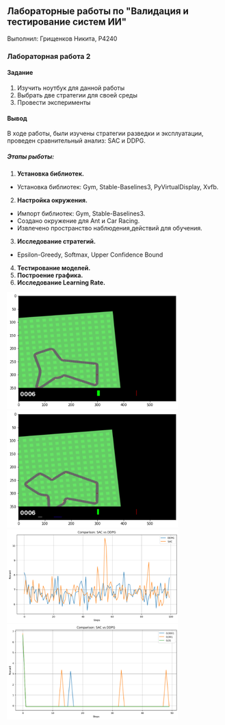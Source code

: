 ## Лабораторные работы по "Валидация и тестирование систем ИИ"

Выполнил: Грищенков Никита, P4240

### Лабораторная работа 2
#### Задание

1. Изучить ноутбук для данной работы
2. Выбрать две стратегии для своей среды
3. Провести эксперименты

#### Вывод

В ходе работы, были изучены стратегии разведки и эксплуатации, проведен сравнительный анализ: SAC и DDPG. 

##### Этапы рыботы:

1. **Установка библиотек.**
 - Установка библиотек: Gym, Stable-Baselines3, PyVirtualDisplay, Xvfb.
2. **Настройка окружения.**
 - Импорт библиотек: Gym, Stable-Baselines3.
 - Создано окружение для Ant и Car Racing.
 - Извлечено пространство наблюдения,действий для обучения.
3. **Исследование стратегий.**
 - Epsilon-Greedy, Softmax, Upper Confidence Bound
4. **Тестирование моделей.**
5. **Построение графика.**
6. **Исследование Learning Rate.**


<img src="1.png" alt="drawing" width="400"/>


<img src="2.png" alt="drawing" width="400"/>


<img src="3.png" alt="drawing" width="400"/>


<img src="4.png" alt="drawing" width="400"/>